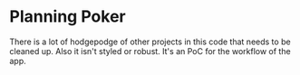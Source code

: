 # Planning Poker

There is a lot of hodgepodge of other projects in this code that needs to be cleaned up. Also it isn't styled or robust. It's an PoC for the workflow of the app.
